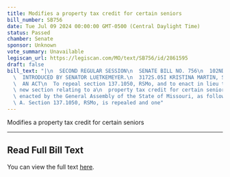 ```yaml
---
title: Modifies a property tax credit for certain seniors
bill_number: SB756
date: Tue Jul 09 2024 00:00:00 GMT-0500 (Central Daylight Time)
status: Passed
chamber: Senate
sponsor: Unknown
vote_summary: Unavailable
legiscan_url: https://legiscan.com/MO/text/SB756/id/2861595
draft: false
bill_text: "|\n  SECOND REGULAR SESSION\n  SENATE BILL NO. 756\n  102ND GENERA L ASSEMBLY\n\
  \  INTRODUCED BY SENATOR LUETKEMEYER.\n  3172S.05I KRISTINA MARTIN, Secretary\n\
  \  AN ACT\n  To repeal section 137.1050, RSMo, and to enact in lieu thereof one\
  \ new section relating to a\n  property tax credit for certain seniors.\n  Be it\
  \ enacted by the General Assembly of the State of Missouri, as follows:\n  1 Section\
  \ A. Section 137.1050, RSMo, is repealed and one"
---
```

Modifies a property tax credit for certain seniors

---

## Read Full Bill Text

You can view the full text [here](https://legiscan.com/MO/text/SB756/id/2861595).
